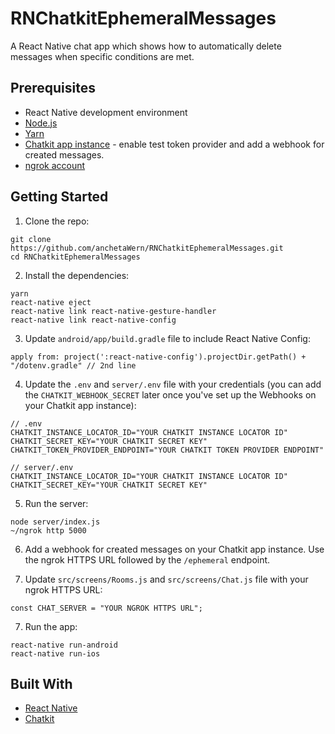 # RNChatkitEphemeralMessages
A React Native chat app which shows how to automatically delete messages when specific conditions are met.

## Prerequisites

-   React Native development environment
-   [Node.js](https://nodejs.org/en/)
-   [Yarn](https://yarnpkg.com/en/)
-   [Chatkit app instance](https://pusher.com/chatkit) - enable test token provider and add a webhook for created messages.
-   [ngrok account](https://ngrok.com/)

## Getting Started

1. Clone the repo:

```
git clone https://github.com/anchetaWern/RNChatkitEphemeralMessages.git
cd RNChatkitEphemeralMessages
```

2. Install the dependencies:

```
yarn
react-native eject
react-native link react-native-gesture-handler
react-native link react-native-config
```

3. Update `android/app/build.gradle` file to include React Native Config:

```
apply from: project(':react-native-config').projectDir.getPath() + "/dotenv.gradle" // 2nd line
```

4. Update the `.env` and `server/.env` file with your credentials (you can add the `CHATKIT_WEBHOOK_SECRET` later once you've set up the Webhooks on your Chatkit app instance):

```
// .env
CHATKIT_INSTANCE_LOCATOR_ID="YOUR CHATKIT INSTANCE LOCATOR ID"
CHATKIT_SECRET_KEY="YOUR CHATKIT SECRET KEY"
CHATKIT_TOKEN_PROVIDER_ENDPOINT="YOUR CHATKIT TOKEN PROVIDER ENDPOINT"
```

```
// server/.env
CHATKIT_INSTANCE_LOCATOR_ID="YOUR CHATKIT INSTANCE LOCATOR ID"
CHATKIT_SECRET_KEY="YOUR CHATKIT SECRET KEY"
```

5. Run the server:

```
node server/index.js
~/ngrok http 5000
```

6. Add a webhook for created messages on your Chatkit app instance. Use the ngrok HTTPS URL followed by the `/ephemeral` endpoint.

7. Update `src/screens/Rooms.js` and `src/screens/Chat.js` file with your ngrok HTTPS URL:

```
const CHAT_SERVER = "YOUR NGROK HTTPS URL";
```

7. Run the app:

```
react-native run-android
react-native run-ios
```

## Built With

-   [React Native](http://facebook.github.io/react-native/)
-   [Chatkit](https://pusher.com/chatkit)
